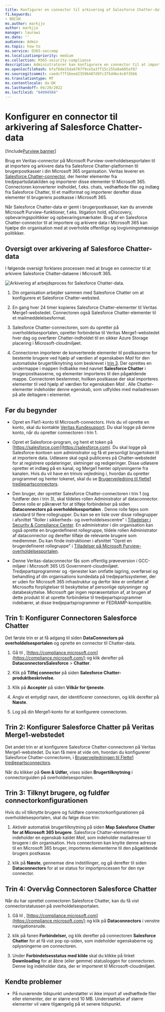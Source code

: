 ```yaml
---
title: Konfigurer en connector til arkivering af Salesforce Chatter-data i Microsoft 365
f1.keywords:
- NOCSH
ms.author: markjjo
author: markjjo
manager: laurawi
ms.date: ''
audience: Admin
ms.topic: how-to
ms.service: O365-seccomp
ms.localizationpriority: medium
ms.collection: M365-security-compliance
description: Administratorer kan konfigurere en connector til at importere og arkivere Salesforce Chatter-data fra Veritas til Microsoft 365. Med denne connector kan du arkivere data fra datakilder fra tredjepart i Microsoft 365. Når du har arkiveret disse data, kan du bruge funktioner til overholdelse af angivne standarder, f.eks. juridisk bevarelse, indholdssøgning og opbevaringspolitikker til at administrere tredjepartsdata.
ms.openlocfilehash: bfaf6de15da6707f9ce5a3ff15c255e8a605af87
ms.sourcegitcommit: caedcf7f16eed23596487d97c375d4bc4c8f3566
ms.translationtype: MT
ms.contentlocale: da-DK
ms.lasthandoff: 04/20/2022
ms.locfileid: "64994584"
---
```

# <a name="set-up-a-connector-to-archive-salesforce-chatter-data"></a>Konfigurer en connector til arkivering af Salesforce Chatter-data

[!include[Purview banner](../includes/purview-rebrand-banner.md)]

Brug en Veritas-connector på Microsoft Purview-overholdelsesportalen til at importere og arkivere data fra Salesforce Chatter-platformen til brugerpostkasser i din Microsoft 365 organisation. Veritas leverer en [Salesforce Chatter-connector](http://globanet.com/chatter/), der henter elementer fra tredjepartsdatakilden og importerer disse elementer til Microsoft 365. Connectoren konverterer indholdet, f.eks. chats, vedhæftede filer og indlæg fra Salesforce Chatter, til et mailformat og importerer derefter disse elementer til brugerens postkasse i Microsoft 365.

Når Salesforce Chatter-data er gemt i brugerpostkasser, kan du anvende Microsoft Purview-funktioner, f.eks. litigation hold, eDiscovery, opbevaringspolitikker og opbevaringsmærkater. Brug af en Salesforce Chatter-connector til at importere og arkivere data i Microsoft 365 kan hjælpe din organisation med at overholde offentlige og lovgivningsmæssige politikker.

## <a name="overview-of-archiving-salesforce-chatter-data"></a>Oversigt over arkivering af Salesforce Chatter-data

I følgende oversigt forklares processen med at bruge en connector til at arkivere Salesforce Chatter-dataene i Microsoft 365.

![Arkivering af arbejdsproces for Salesforce Chatter-data.](../media/SalesforceChatterConnectorWorkflow.png)

1. Din organisation arbejder sammen med Salesforce Chatter om at konfigurere et Salesforce Chatter-websted.

2. En gang hver 24 timer kopieres Salesforce Chatter-elementer til Veritas Merge1-webstedet. Connectoren også Salesforce Chatter-elementer til et mailmeddelelsesformat.

3. Salesforce Chatter-connectoren, som du opretter på overholdelsesportalen, opretter forbindelse til Veritas Merge1-webstedet hver dag og overfører Chatter-indholdet til en sikker Azure Storage placering i Microsoft-cloudmiljøet.

4. Connectoren importerer de konverterede elementer til postkasserne for bestemte brugere ved hjælp af værdien af egenskaben *Mail* for den automatiske brugertilknytning som beskrevet i [trin 3](#step-3-map-users-and-complete-the-connector-setup). Der oprettes en undermappe i mappen Indbakke med navnet **Salesforce Chatter** i brugerpostkasserne, og elementer importeres til den pågældende mappe. Connectoren bestemmer, hvilken postkasse der skal importeres elementer til ved hjælp af værdien for egenskaben *Mail* . Alle Chatter-elementer indeholder denne egenskab, som udfyldes med mailadressen på alle deltagere i elementet.

## <a name="before-you-begin"></a>Før du begynder

- Opret en Flet1-konto til Microsoft-connectors. Hvis du vil oprette en konto, skal du kontakte [Veritas Kundesupport](https://www.veritas.com/content/support/). Du skal logge på denne konto, når du opretter connectoren i trin 1.

- Opret et Salesforce-program, og hent et token på [https://salesforce.com](https://salesforce.com). Du skal logge på Salesforce-kontoen som administrator og få et personligt brugertoken til at importere data. Udløsere skal også publiceres på Chatter-webstedet for at registrere opdateringer, sletninger og redigeringer. Disse udløsere opretter et indlæg på en kanal, og Merge1 henter oplysningerne fra kanalen. Hvis du vil have en trinvis vejledning i, hvordan du opretter programmet og henter tokenet, skal du se [Brugervejledning til flette1 tredjepartsconnectors](https://docs.ms.merge1.globanetportal.com/Merge1%20Third-Party%20Connectors%20SalesForce%20Chatter%20User%20Guide%20.pdf).

- Den bruger, der opretter Salesforce Chatter-connectoren i trin 1 (og fuldfører den i trin 3), skal tildeles rollen Administrator af dataconnector. Denne rolle er påkrævet for at tilføje forbindelser på siden **Dataconnectors på overholdelsesportalen** . Denne rolle føjes som standard til flere rollegrupper. Du kan se en liste over disse rollegrupper i afsnittet "Roller i sikkerheds- og overholdelsescentre" i [Tilladelser i Security & Compliance Center](../security/office-365-security/permissions-in-the-security-and-compliance-center.md#roles-in-the-security--compliance-center). En administrator i din organisation kan også oprette en brugerdefineret rollegruppe, tildele rollen Administrator af dataconnector og derefter tilføje de relevante brugere som medlemmer. Du kan finde instruktioner i afsnittet "Opret en brugerdefineret rollegruppe" i [Tilladelser på Microsoft Purview-overholdelsesportalen](microsoft-365-compliance-center-permissions.md#create-a-custom-role-group).

- Denne Veritas-dataconnector fås som offentlig prøveversion i GCC-miljøer i Microsoft 365 US Government-cloudmiljøet. Tredjepartsprogrammer og -tjenester kan omfatte lagring, overførsel og behandling af din organisations kundedata på tredjepartssystemer, der er uden for Microsoft 365 infrastruktur og derfor ikke er omfattet af Microsofts forpligtelser til beskyttelse af personlige oplysninger og databeskyttelse. Microsoft gør ingen repræsentation af, at brugen af dette produkt til at oprette forbindelse til tredjepartsprogrammer indebærer, at disse tredjepartsprogrammer er FEDRAMP-kompatible.

## <a name="step-1-set-up-the-salesforce-chatter-connector"></a>Trin 1: Konfigurer Connectoren Salesforce Chatter

Det første trin er at få adgang til siden **DataConnectors på overholdelsesportalen** og oprette en connector til Chatter-data.

1. Gå til , [https://compliance.microsoft.com](https://compliance.microsoft.com/) og klik derefter på **DataconnectorsSalesforce** >  **Chatter**.

2. Klik på **Tilføj connector** på siden **Salesforce Chatter-produktbeskrivelse**.

3. Klik på **Acceptér** på siden **Vilkår for tjeneste**.

4. Angiv et entydigt navn, der identificerer connectoren, og klik derefter på **Næste**.

5. Log på din Merge1-konto for at konfigurere connectoren.

## <a name="step-2-configure-the-salesforce-chatter-on-the-veritas-merge1-site"></a>Trin 2: Konfigurer Salesforce Chatter på Veritas Merge1-webstedet

Det andet trin er at konfigurere Salesforce Chatter-connectoren på Veritas Merge1-webstedet. Du kan få mere at vide om, hvordan du konfigurerer Salesforce Chatter-connectoren, i [Brugervejledningen til Flette1 tredjepartsconnectors](https://docs.ms.merge1.globanetportal.com/Merge1%20Third-Party%20Connectors%20SalesForce%20Chatter%20User%20Guide%20.pdf).

Når du klikker på **Gem & Udfør,** vises siden **Brugertilknytning** i connectorguiden på overholdelsesportalen.

## <a name="step-3-map-users-and-complete-the-connector-setup"></a>Trin 3: Tilknyt brugere, og fuldfør connectorkonfigurationen

Hvis du vil tilknytte brugere og fuldføre connectorkonfigurationen på overholdelsesportalen, skal du følge disse trin:

1. Aktivér automatisk brugertilknytning på siden **Map Salesforce Chatter for at Microsoft 365 brugere**. Salesforce Chatter-elementerne indeholder en egenskab kaldet *Mail*, som indeholder mailadresser til brugere i din organisation. Hvis connectoren kan knytte denne adresse til en Microsoft 365 bruger, importeres elementerne til den pågældende brugers postkasse.

2. klik på **Næste**, gennemse dine indstillinger, og gå derefter til siden **Dataconnectors** for at se status for importprocessen for den nye connector.

## <a name="step-4-monitor-the-salesforce-chatter-connector"></a>Trin 4: Overvåg Connectoren Salesforce Chatter

Når du har oprettet connectoren Salesforce Chatter, kan du få vist connectorstatussen på overholdelsesportalen.

1. Gå til , [https://compliance.microsoft.com](https://compliance.microsoft.com/) og klik på **Dataconnectors** i venstre navigationsrude.

2. klik på fanen **Forbindelser,** og klik derefter på connectoren **Salesforce Chatter** for at få vist pop op-siden, som indeholder egenskaberne og oplysningerne om connectoren.

3. Under **Forbindelsesstatus med kilde** skal du klikke på linket **Downloadlog** for at åbne (eller gemme) statusloggen for connectoren. Denne log indeholder data, der er importeret til Microsoft-cloudmiljøet.

## <a name="known-issues"></a>Kendte problemer

- På nuværende tidspunkt understøtter vi ikke import af vedhæftede filer eller elementer, der er større end 10 MB. Understøttelse af større elementer vil være tilgængelig på et senere tidspunkt.